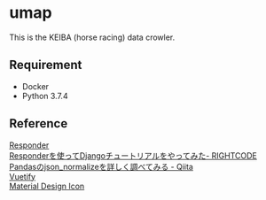 # umap
This is the KEIBA (horse racing) data crowler.

## Requirement
* Docker
* Python 3.7.4

## Reference
[Responder](https://responder.readthedocs.io/en/latest/)  
[Responderを使ってDjangoチュートリアルをやってみた- RIGHTCODE](https://rightcode.co.jp/blog/information-technology/responder-django-tutorial-0)  
[Pandasのjson_normalizeを詳しく調べてみる - Qiita](https://qiita.com/simonritchie/items/7e50b47ccadbbb0fba57)  
[Vuetify](https://vuetifyjs.com/ja/)  
[Material Design Icon](https://materialdesignicons.com/)  
